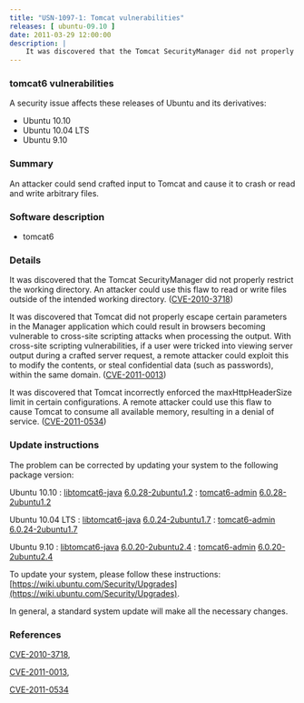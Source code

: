 ```yaml
---
title: "USN-1097-1: Tomcat vulnerabilities"
releases: [ ubuntu-09.10 ]
date: 2011-03-29 12:00:00
description: |
    It was discovered that the Tomcat SecurityManager did not properly restrict the working directory. An attacker could use this flaw to read or write files outside of the intended working directory. ([CVE-2010-3718](http://people.ubuntu.com/~ubuntu-security/cve/CVE-2010-3718))
--- 
```

 
### tomcat6 vulnerabilities

A security issue affects these releases of Ubuntu and its derivatives:

* Ubuntu 10.10
* Ubuntu 10.04 LTS
* Ubuntu 9.10

### Summary

An attacker could send crafted input to Tomcat and cause it to crash or read and write arbitrary files.

### Software description

* tomcat6 

### Details

It was discovered that the Tomcat SecurityManager did not properly restrict the working directory. An attacker could use this flaw to read or write files outside of the intended working directory. ([CVE-2010-3718](http://people.ubuntu.com/~ubuntu-security/cve/CVE-2010-3718))

It was discovered that Tomcat did not properly escape certain parameters in the Manager application which could result in browsers becoming vulnerable to cross-site scripting attacks when processing the output. With cross-site scripting vulnerabilities, if a user were tricked into viewing server output during a crafted server request, a remote attacker could exploit this to modify the contents, or steal confidential data (such as passwords), within the same domain. ([CVE-2011-0013](http://people.ubuntu.com/~ubuntu-security/cve/CVE-2011-0013))

It was discovered that Tomcat incorrectly enforced the maxHttpHeaderSize limit in certain configurations. A remote attacker could use this flaw to cause Tomcat to consume all available memory, resulting in a denial of service. ([CVE-2011-0534](http://people.ubuntu.com/~ubuntu-security/cve/CVE-2011-0534)) 

### Update instructions

The problem can be corrected by updating your system to the following package version:

Ubuntu 10.10
 : [libtomcat6-java](https://launchpad.net/ubuntu/+source/tomcat6) <span> [6.0.28-2ubuntu1.2](https://launchpad.net/ubuntu/+source/tomcat6/6.0.28-2ubuntu1.2) </span> 
 : [tomcat6-admin](https://launchpad.net/ubuntu/+source/tomcat6) <span> [6.0.28-2ubuntu1.2](https://launchpad.net/ubuntu/+source/tomcat6/6.0.28-2ubuntu1.2) </span> 

Ubuntu 10.04 LTS
 : [libtomcat6-java](https://launchpad.net/ubuntu/+source/tomcat6) <span> [6.0.24-2ubuntu1.7](https://launchpad.net/ubuntu/+source/tomcat6/6.0.24-2ubuntu1.7) </span> 
 : [tomcat6-admin](https://launchpad.net/ubuntu/+source/tomcat6) <span> [6.0.24-2ubuntu1.7](https://launchpad.net/ubuntu/+source/tomcat6/6.0.24-2ubuntu1.7) </span> 

Ubuntu 9.10
 : [libtomcat6-java](https://launchpad.net/ubuntu/+source/tomcat6) <span> [6.0.20-2ubuntu2.4](https://launchpad.net/ubuntu/+source/tomcat6/6.0.20-2ubuntu2.4) </span> 
 : [tomcat6-admin](https://launchpad.net/ubuntu/+source/tomcat6) <span> [6.0.20-2ubuntu2.4](https://launchpad.net/ubuntu/+source/tomcat6/6.0.20-2ubuntu2.4) </span> 

To update your system, please follow these instructions: [https://wiki.ubuntu.com/Security/Upgrades](https://wiki.ubuntu.com/Security/Upgrades).

In general, a standard system update will make all the necessary changes. 

### References

 [CVE-2010-3718](http://people.ubuntu.com/~ubuntu-security/cve/CVE-2010-3718), 

 [CVE-2011-0013](http://people.ubuntu.com/~ubuntu-security/cve/CVE-2011-0013), 

 [CVE-2011-0534](http://people.ubuntu.com/~ubuntu-security/cve/CVE-2011-0534)
 
